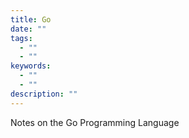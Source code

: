 ```yaml
---
title: Go
date: ""
tags:
  - ""
  - ""
keywords:
  - ""
  - ""
description: ""
---
```


Notes on the Go Programming Language
